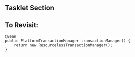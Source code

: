 Tasklet Section
---------------






To Revisit:
-----------

    @Bean
    public PlatformTransactionManager transactionManager() {
        return new ResourcelessTransactionManager();
    }
